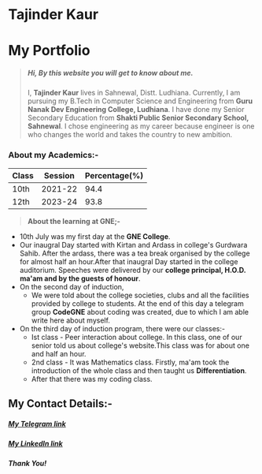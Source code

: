 # Tajinder Kaur
# My Portfolio 

> ##### Hi, By this website you will get to know about me.
>I, **Tajinder Kaur** lives in Sahnewal, Distt. Ludhiana. Currently, I am pursuing my B.Tech in Computer Science and Engineering from **Guru Nanak Dev Engineering College, Ludhiana**. I have done my Senior Secondary Education from **Shakti Public Senior Secondary School, Sahnewal**. I chose engineering as my career because engineer is one who changes the world and takes the country to new ambition.    

 

### About my Academics:-

| Class     | Session   | Percentage(%) |
|-----------|-----------|---------------|
| 10th      | 2021-22   | 94.4          |
| 12th      | 2023-24   | 93.8          |


> **About the learning at GNE;-**
 * 10th July was my first day at the **GNE College**.
  * Our inaugral Day started with Kirtan and Ardass in college's Gurdwara Sahib. After the ardass, there was a tea break organised by the college for almost half an hour.After that inaugral Day started in the college auditorium. Speeches were delivered by our **college principal, H.O.D. ma'am and by the guests of honour**.
 * On the second day of induction,
   * We were told about the college societies, clubs and all the facilities provided by college to students. At the end of this day a telegram group **CodeGNE** about coding was created, due to which I am able write here about myself. 
 * On the third day of induction program, there were our classes:-
    - Ist class - Peer interaction about college. In this class, one of our senior told us about college's website.This class was for about one and half an hour.
    - 2nd class - It was Mathematics class. Firstly, ma'am took the introduction of the whole class and then taught us **Differentiation**.
    - After that there was my coding class.

## My Contact Details:-
##### [My Telegram link](t.me/Tajinder_2449)
##### [My LinkedIn link](https://www.linkedin.com/in/tajinder-kaur-272823318)

##### **Thank You!** 
